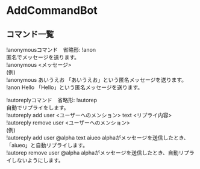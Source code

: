 # AddCommandBot
## コマンド一覧
!anonymousコマンド　省略形: !anon  
匿名でメッセージを送ります。  
!anonymous <メッセージ>  
(例)  
!anonymous あいうえお 「あいうえお」という匿名メッセージを送ります。  
!anon Hello 「Hello」という匿名メッセージを送ります。  

!autoreplyコマンド　省略形: !autorep  
自動でリプライをします。  
!autoreply add user <ユーザーへのメンション> text <リプライ内容>  
!autoreply remove user <ユーザーへのメンション>  
(例)  
!autoreply add user @alpha text aiueo alphaがメッセージを送信したとき、「aiueo」と自動リプライします。  
!autorep remove user @alpha alphaがメッセージを送信したとき、自動リプライしないようにします。  